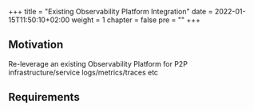 +++
title = "Existing Observability Platform Integration"
date = 2022-01-15T11:50:10+02:00
weight = 1
chapter = false
pre = "<b></b>"
+++

## Motivation

Re-leverage an existing Observability Platform for P2P infrastructure/service logs/metrics/traces etc

## Requirements



